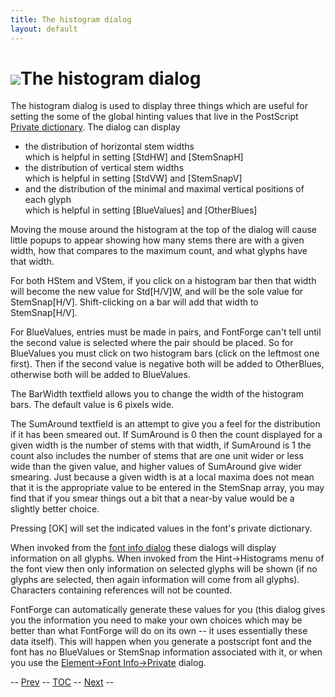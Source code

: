 ```yaml
---
title: The histogram dialog
layout: default
---
```



![](img/histogram.png)The histogram dialog
======================================

The histogram dialog is used to display three things which are useful
for setting the some of the global hinting values that live in the
PostScript [Private dictionary](fontinfo.html#Private). The dialog can
display

-   the distribution of horizontal stem widths\
     which is helpful in setting [StdHW] and [StemSnapH]
-   the distribution of vertical stem widths\
     which is helpful in setting [StdVW] and [StemSnapV]
-   and the distribution of the minimal and maximal vertical positions
    of each glyph\
     which is helpful in setting [BlueValues] and [OtherBlues]

Moving the mouse around the histogram at the top of the dialog will
cause little popups to appear showing how many stems there are with a
given width, how that compares to the maximum count, and what glyphs
have that width.

For both HStem and VStem, if you click on a histogram bar then that
width will become the new value for Std[H/V]W, and will be the sole
value for StemSnap[H/V]. Shift-clicking on a bar will add that width to
StemSnap[H/V].

For BlueValues, entries must be made in pairs, and FontForge can't tell
until the second value is selected where the pair should be placed. So
for BlueValues you must click on two histogram bars (click on the
leftmost one first). Then if the second value is negative both will be
added to OtherBlues, otherwise both will be added to BlueValues.

The BarWidth textfield allows you to change the width of the histogram
bars. The default value is 6 pixels wide.

The SumAround textfield is an attempt to give you a feel for the
distribution if it has been smeared out. If SumAround is 0 then the
count displayed for a given width is the number of stems with that
width, if SumAround is 1 the count also includes the number of stems
that are one unit wider or less wide than the given value, and higher
values of SumAround give wider smearing. Just because a given width is
at a local maxima does not mean that it is the appropriate value to be
entered in the StemSnap array, you may find that if you smear things out
a bit that a near-by value would be a slightly better choice.

Pressing [OK] will set the indicated values in the font's private
dictionary.

When invoked from the [font info dialog](fontinfo.html#Private) these
dialogs will display information on all glyphs. When invoked from the
Hint-\>Histograms menu of the font view then only information on
selected glyphs will be shown (if no glyphs are selected, then again
information will come from all glyphs). Characters containing references
will not be counted.

FontForge can automatically generate these values for you (this dialog
gives you the information you need to make your own choices which may be
better than what FontForge will do on its own -- it uses essentially
these data itself). This will happen when you generate a postscript font
and the font has no BlueValues or StemSnap information associated with
it, or when you use the [Element-\>Font
Info-\>Private](fontinfo.html#Private) dialog.

-- [Prev](hintsmenu.html) -- [TOC](overview.html) --
[Next](hintsmenu.html) --


